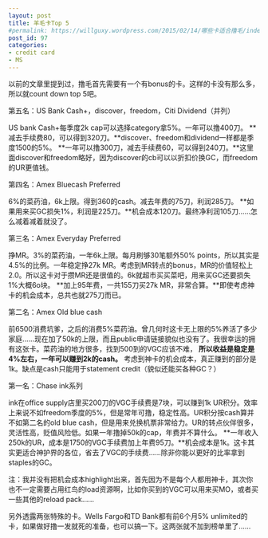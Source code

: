 ```yaml
---
layout: post
title: 羊毛卡Top 5
#permalink: https://willguxy.wordpress.com/2015/02/14/哪些卡适合撸毛/index.html
post_id: 97
categories: 
- credit card
- MS
---
```


以前的文章里提到过，撸毛首先需要有一个有bonus的卡。这样的卡没有那么多，所以就count down top 5吧。

第五名：US Bank Cash+，discover，freedom，Citi Dividend（并列）

US bank Cash+每季度2k cap可以选择category拿5%。一年可以撸400刀。
**减去手续费80，可以得到320刀。**discover、freedom和dividend一样都是季度1500的5%。
**一年可以撸300刀，减去手续费60，可以得到240刀。**这里面discover和freedom略好，因为discover的cb可以以折扣价换GC，而freedom的UR更值钱。

第四名：Amex Bluecash Preferred

6%的菜药油，6k上限。得到360的cash。减去年费的75刀，利润285刀。
**如果用来买GC损失1%，利润是225刀。**机会成本120刀。最终净利润105刀……怎么减着减着就没了。

第三名：Amex Everyday Preferred

挣MR。3%的菜药油，一年6k上限。每月刷够30笔额外50% points，所以其实是4.5%的比例。一年稳定挣27k MR。考虑到MR转点的bonus，MR的价值轻松上2.0。所以这卡对于攒MR还是很值的。6k就超市买买菜吧，用来买GC还要损失1%大概6o块。
**加上95年费，一共155刀买27k MR，非常合算。**即使考虑神卡的机会成本，总共也就275刀而已。

第二名：Amex Old blue cash

前6500消费坑爹，之后的消费5%菜药油。曾几何时这卡无上限的5%养活了多少家庭……现在加了50k的上限，而且public申请链接貌似也没有了。我很幸运的拥有这张卡。菜药油的地方很多，找到500到的VGC应该不难，
**所以收益是稳定是4%左右，一年可以赚到2k的cash。**
考虑到神卡的机会成本，真正赚到的部分是1k。缺点是cash只能用于statement credit（貌似还能买各种GC？）

第一名：Chase ink系列

ink在office supply店里买200刀的VGC手续费是7块，可以赚到1k UR积分。效率上来说不如freedom季度的5%，但是常年可撸，稳定性高。UR积分按cash算并不如第二名的old blue cash，但是用来兑换机票非常给力。UR的转点伙伴很多，灵活性高，贬值风险低。如果一年撸掉50k的cap，年费并不算什么。
**一年收入250k的UR，成本是1750的VGC手续费加上年费95刀。**机会成本是1k。这卡其实更适合神护界的各位，省去了VGC的手续费……除非你能以更好的比率拿到staples的GC。

注：我并没有把机会成本highlight出来，首先因为不是每个人都用神卡，其次你也不一定需要占用红鸟的load资源啊，比如你买到的VGC可以用来买MO，或者买一些其他的reload pack……

另外透露两张特殊的卡。Wells Fargo和TD Bank都有前6个月5% unlimited的卡，如果做好撸一发就死的准备，也可以搞一下。这两张就不加到榜单里了……